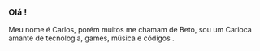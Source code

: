 ### Olá !  

Meu nome é Carlos, porém muitos me chamam de Beto, sou um Carioca amante de tecnologia, games, música e códigos .



